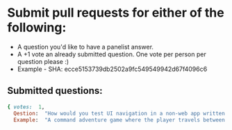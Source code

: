 # Submit pull requests for either of the following:
* A question you'd like to have a panelist answer.
* A +1 vote an already submitted question.  One vote per person per question please :)
* Example - SHA: ecce5153739db2502a9fc549549942d67f4096c6

## Submitted questions:

```ruby
{ votes:  1,
  Qestion:  "How would you test UI navigation in a non-web app written in pure Ruby?",
  Example:  "A command adventure game where the player travels between locations." }
```
